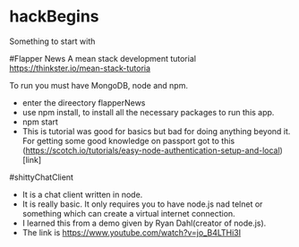 # hackBegins
Something to start with


#Flapper News
A mean stack development tutorial 
https://thinkster.io/mean-stack-tutoria

To run you must have MongoDB, node and npm.
* enter the direectory flapperNews
* use npm install, to install all the necessary packages to run this app.
* npm start
* This is tutorial was good for basics but bad for doing anything beyond it. For getting some good knowledge on passport got to this (https://scotch.io/tutorials/easy-node-authentication-setup-and-local)[link]

#shittyChatClient
* It is a chat client written in node.
* It is really basic. It only requires you to have node.js nad telnet or something which can create a virtual internet connection.
* I learned this from a demo given by Ryan Dahl(creator of node.js).
* The link is https://www.youtube.com/watch?v=jo_B4LTHi3I
